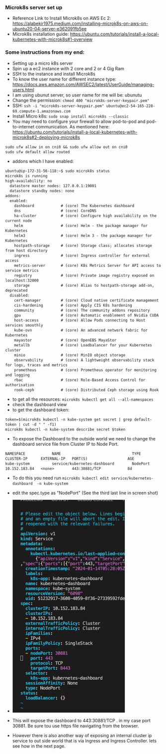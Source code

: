 ### Microk8s server set up

* Reference Link to Install Microk8s on AWS Ec 2: https://alabekir1975.medium.com/installing-microk8s-on-aws-on-ubuntu20-04-server-e362091fb5ee
* Microk8s installation guide: https://ubuntu.com/tutorials/install-a-local-kubernetes-with-microk8s#1-overview

### Some instructions from my end:
* Setting up a micro k8s server
* Spin up a ec2 instance with 2 core and 2 or 4 Gig Ram
* SSH to the instance and install Microk8s
* To know the user name for different instance type: https://docs.aws.amazon.com/AWSEC2/latest/UserGuide/managing-users.html
* I am using ubunut server, so user name for me will be: ubunutu
* Change the permission: ``` chmod 400 "microk8s-server-keypair.pem" ```
* SSH: ```ssh -i "microk8s-server-keypair.pem" ubuntu@ec2-54-165-228-69.compute-1.amazonaws.com```
* Install Micro k8s: ```sudo snap install microk8s --classic```
* You may need to configure your firewall to allow pod-to-pod and pod-to-internet communication. As mentioned here: https://ubuntu.com/tutorials/install-a-local-kubernetes-with-microk8s#2-deploying-microk8s

```
sudo ufw allow in on cni0 && sudo ufw allow out on cni0
sudo ufw default allow routed

```

* addons which I have enabled:

```
ubuntu@ip-172-31-56-118:~$ sudo microk8s status
microk8s is running
high-availability: no
  datastore master nodes: 127.0.0.1:19001
  datastore standby nodes: none
addons:
  enabled:
    dashboard            # (core) The Kubernetes dashboard
    dns                  # (core) CoreDNS
    ha-cluster           # (core) Configure high availability on the current node
    helm                 # (core) Helm - the package manager for Kubernetes
    helm3                # (core) Helm 3 - the package manager for Kubernetes
    hostpath-storage     # (core) Storage class; allocates storage from host directory
    ingress              # (core) Ingress controller for external access
    metrics-server       # (core) K8s Metrics Server for API access to service metrics
    registry             # (core) Private image registry exposed on localhost:32000
    storage              # (core) Alias to hostpath-storage add-on, deprecated
  disabled:
    cert-manager         # (core) Cloud native certificate management
    cis-hardening        # (core) Apply CIS K8s hardening
    community            # (core) The community addons repository
    gpu                  # (core) Automatic enablement of Nvidia CUDA
    host-access          # (core) Allow Pods connecting to Host services smoothly
    kube-ovn             # (core) An advanced network fabric for Kubernetes
    mayastor             # (core) OpenEBS MayaStor
    metallb              # (core) Loadbalancer for your Kubernetes cluster
    minio                # (core) MinIO object storage
    observability        # (core) A lightweight observability stack for logs, traces and metrics
    prometheus           # (core) Prometheus operator for monitoring and logging
    rbac                 # (core) Role-Based Access Control for authorisation
    rook-ceph            # (core) Distributed Ceph storage using Rook

```
* to get all the resources: ```microk8s kubectl get all --all-namespaces```
* check the dashboard view 
* to get the dashboard token: 

```
token=$(microk8s kubectl -n kube-system get secret | grep default-token | cut -d " " -f1)
microk8s kubectl -n kube-system describe secret $token

```

* To expose the Dashboard to the outside world we need to change the dashboard service file from Cluster IP to Node Port. 

```
NAMESPACE            NAME                                TYPE        CLUSTER-IP      EXTERNAL-IP   PORT(S)                  AGE
kube-system          service/kubernetes-dashboard        NodePort    10.152.183.84   <none>        443:30881/TCP            8d

```
* To do this you need run ```microk8s kubectl edit service/kubernetes-dashboard  -n kube-system```
* edit the spec.type as "NodePort" (See the third last line in screen shot)
* ![Alt text](image.png)
* This will expose the dashboard to 443:30881/TCP . in my case port 30881. Be sure tou use https file navigating from the browser.

* However there is also another way of exposing an internal cluster ip service to out side world that is via Ingress and Ingress Controller. lets see how in the next page.



